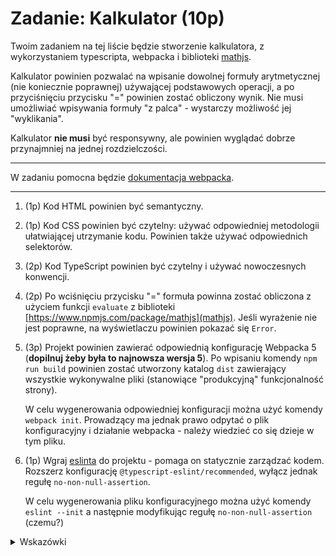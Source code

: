 # Zadanie: Kalkulator (10p)

Twoim zadaniem na tej liście będzie stworzenie kalkulatora, z wykorzystaniem typescripta, webpacka i biblioteki [mathjs](https://www.npmjs.com/package/mathjs).

Kalkulator powinien pozwalać na wpisanie dowolnej formuły arytmetycznej (nie koniecznie poprawnej) używającej podstawowych operacji, a po przyciśnięciu przycisku "=" powinien zostać obliczony wynik. Nie musi umożliwiać wpisywania formuły "z palca" - wystarczy możliwość jej "wyklikania".

Kalkulator **nie musi** być responsywny, ale powinien wyglądać dobrze przynajmniej na jednej rozdzielczości.


---

W zadaniu pomocna będzie [dokumentacja webpacka](https://webpack.js.org/).

---

1. (1p) Kod HTML powinien być semantyczny.
1. (1p) Kod CSS powinien być czytelny: używać odpowiedniej metodologii ułatwiającej utrzymanie kodu. Powinien także używać odpowiednich selektorów.
1. (2p) Kod TypeScript powinien być czytelny i używać nowoczesnych konwencji.
1. (2p) Po wciśnięciu przycisku "=" formuła powinna zostać obliczona z użyciem funkcji `evaluate` z biblioteki [https://www.npmjs.com/package/mathjs](mathjs). Jeśli wyrażenie nie jest poprawne, na wyświetlaczu powinien pokazać się `Error`.
1. (3p) Projekt powinien zawierać odpowiednią konfigurację Webpacka 5 (**dopilnuj żeby była to najnowsza wersja 5**). Po wpisaniu komendy `npm run build` powinien zostać utworzony katalog `dist` zawierający wszystkie wykonywalne pliki (stanowiące "produkcyjną" funkcjonalność strony).

    W celu wygenerowania odpowiedniej konfiguracji można użyć komendy `webpack init`. Prowadzący ma jednak prawo odpytać o plik konfiguracyjny i działanie webpacka - należy wiedzieć co się dzieje w tym pliku.
1. (1p) Wgraj [eslinta](https://eslint.org/) do projektu - pomaga on statycznie zarządzać kodem. Rozszerz konfigurację `@typescript-eslint/recommended`, wyłącz jednak regułę `no-non-null-assertion`.

    W celu wygenerowania pliku konfiguracyjnego można użyć komendy `eslint --init` a następnie modyfikując regułę `no-non-null-assertion` (czemu?)

<details>
  <summary>Wskazówki</summary>

  > 1. Najlepiej zacząć od zainicjowania `npm`'a za pomocą komendy `npm init`. Komenda zada Ci kilka pytań: jeśli nie masz pewności, zawsze możesz wybrać opcję domyślną.
  > 1. Webpack przyda się dopiero później, ale dobrze jest mieć go z głowy jak najwcześniej. Dzięki temu podczas całego procesu developerskiego będzie można go używać.
  > 1. Za pomocą komendy `webpack init` możesz zainicjować dość dobrą konfigurację webpacka. `PWA` nie będzie potrzebne.
  > 1. Możliwe, że będzie trzeba użyć powyższej komendy kilkukrotnie (w przypadku błędów).
  > 1. Po zainstalowaniu webpacka powinno dać się już użyć zarówno `npm run build` jak i `npm run serve`.
  > 1. Domyślna konfiguracja `tsconfig.json` może być problematyczna. Zmień ją, najlepiej usuwając i używając `tsc --init` w celu stworzenia nowej.
  > 1. Teraz bez większych problemów powinno dać się wykonać resztę zadań: zarówno zainstalowanie `mathjs` jak i `eslint` nie powinno być problemem, a cała funkcjonalność kalkulatora powinna być już dość prosta w porównaniu do poprzednich pracowni.

</details>
